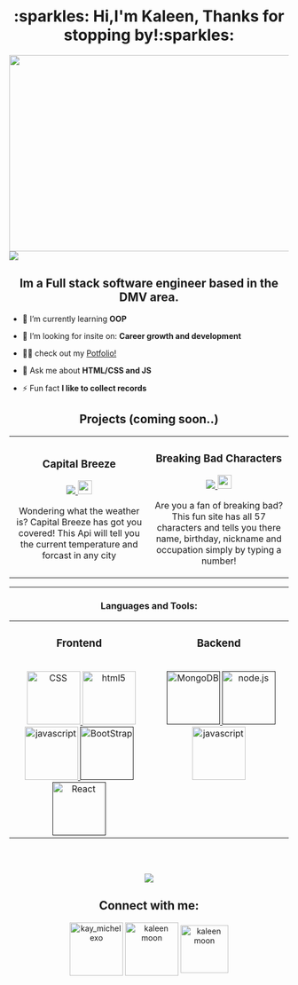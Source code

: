 

<h1 align="center">:sparkles: Hi,I'm Kaleen, Thanks for stopping by!:sparkles:</h1>
<img src="https://user-images.githubusercontent.com/101673372/172747698-5b44cdbf-9589-4e15-a949-77334be2b2df.png" width="1340" height="354" style=" object-fit: cover"/>

  <img src="https://readme-typing-svg.herokuapp.com?font=&size=28&color=FF0063&lines=Software+Engineer+%F0%9F%92%BB++;Health%F0%9F%A9%BA++Fitness+%F0%9F%92%AA%F0%9F%8F%BE;%E2%9C%A8Fashion%E2%9C%A8"/>
<!-- (https://git.io/typing-svg) -->

<h2 align="center" color="white">Im a Full stack software engineer based in the DMV area.</h2>

<!-- 
<p align="left"> <a href="https://twitter.com/kay_michelexo" target="_blank"><img src="https://img.shields.io/twitter/follow/kay_michelexo?logo=twitter&style=for-the-badge" alt="kay_michelexo" /></a> </p> -->


<!-- - 🔭 I’m currently working on **Breaking Bad API** -->

- 🌱 I’m currently learning **OOP**

- 🤝 I’m looking for insite on: **Career growth and development**

- 👨‍💻 check out my [Potfolio!](https://kaleenmichele.netlify.app)

- 💬 Ask me about **HTML/CSS and JS**

<!-- - 📫 How to reach me: **Kaleen.Moon1@gmail.com** -->

- ⚡ Fun fact **I like to collect records**

<h2 align="center">Projects (coming soon..)</h2>
<div align="center">
 <table>
   <tr>
    <td width="50%">
<h3 align='center'>Capital Breeze </h3>
 <p align="Center">
  <a href="https://capitalbreeze.netlify.app/" target="_blank"> <img src="https://user-images.githubusercontent.com/101673372/168494452-a9967fd1-5e40-4460-9b5f-3f8094ce2dc6.png" alt"Weather Api"/> </a>
 <span> <a href="https://capitalbreeze.netlify.app/" target="_blank"> <img src="https://img.shields.io/badge/-Live_Site-lightgrey?style=for-the-badge&logo" alt"Live Site" height="25px"/></a> </span>
     <p align="center"> Wondering what the weather is? Capital Breeze has got you covered! This Api will tell you the current temperature and forcast in any city</p>
 </p>
 </td>
    <td width="50%">
<h3 align='center'>Breaking Bad Characters </h3>
 <p align="Center">
  <a href="#" target="_blank"> <img src="https://user-images.githubusercontent.com/101673372/168495165-c589741d-970c-457d-a510-6b411369fd95.png" alt"Breaking Bad"/> </a>
 <span> <a href="#" target="_blank"> <img src="https://img.shields.io/badge/-Live_Site-lightgrey?style=for-the-badge&logo" alt"Live Site" height="25px"/></a> </span>
   <p align="center"> Are you a fan of breaking bad? This fun site has all 57 characters and tells you there name, birthday, nickname and occupation simply by typing a number!</p>
 </p>
 </td>
    
  

    
 </tr>
 </table>
 </div>


----

<h3 align="center">Languages and Tools:</h3>
<div align="center">
 <table>
	    <tr>
          <td valign="top" width="50%">
			      <h3 align="center">Frontend</h3>
			      <br>
		        <div align="center" >
    	&nbsp
<a href="https://www.w3schools.com/css/" target="_blank" > <img src="https://user-images.githubusercontent.com/101673372/168451332-25256a54-bb5e-40a7-a03c-4f7b7322984f.png" alt="CSS" height="96"/> </a> 
  <a href="https://www.w3.org/html/" target="_blank" > <img src="https://user-images.githubusercontent.com/101673372/168451393-3ad8b487-2718-4f5c-9ba6-98a0a933cec8.png" alt="html5" height="96"/> </a> 
  <a href="https://developer.mozilla.org/en-US/docs/Web/JavaScript" target="_blank" > <img src="https://user-images.githubusercontent.com/101673372/168451495-e63d7922-2099-4c55-bb91-8fe6097f3fa3.png" alt="javascript" height="96"/> </a>
  <a href="" target="_blank" > <img src="https://user-images.githubusercontent.com/101673372/176077082-cf8cb966-6211-453c-acb1-92cda555176c.png" alt="BootStrap"  height="96"/> </a> 
  <a href="" target="_blank" > <img src="https://user-images.githubusercontent.com/101673372/176077092-f3bba94e-25a4-474d-9f90-3022efa38636.png" alt="React"  height="96"/> </a> 
			      </div>
			      </td>
		<td valign="top" width="50%">
			      <h3 align="center">Backend</h3>
			      <br>
  <div align="center">
			      &nbsp
<a href="" target="_blank" > <img src="https://user-images.githubusercontent.com/101673372/176071751-ff0648b5-fe1e-4f32-9aee-20b681236af3.png" alt="MongoDB"  height="96"/> </a> 
  <a href="" target="_blank" > <img src="https://user-images.githubusercontent.com/101673372/176072235-20586401-86ab-42fd-b530-81a31157d760.png" alt="node.js" height="96"/> </a> 
  <a href="https://developer.mozilla.org/en-US/docs/Web/JavaScript" target="_blank"> <img src="https://user-images.githubusercontent.com/101673372/168451495-e63d7922-2099-4c55-bb91-8fe6097f3fa3.png" alt="javascript" height="96"/> </a> </p>
				    <br>
			    	<br>	
			</div>
		</td>
	</tr>
</table>
</div>
</br>
</br>



 <p align="center"> 
 <img src="https://github-readme-streak-stats.herokuapp.com/?user=Kaleen-MicheleXO&hide_border=true&currStreakNum=43050D&ring=43050D&background=FFE9E9&sideLabels=43050D&sideNums=43050D&fire=ffffff&currStreakLabel=43050D&dates=43050D"> 
</p>
  
  
<h2 align="center">Connect with me:</h2>
<p align="center">
  <a href="https://twitter.com/kay_michelexo" target="blank"><img align="center" src="https://user-images.githubusercontent.com/101673372/168450686-16e5bea3-6a8f-4673-873b-a407dcb828e2.png" alt="kay_michelexo" height="96" width="96" /></a>
<a href="https://linkedin.com/in/kaleen moon" target="blank"><img align="center" src="https://user-images.githubusercontent.com/101673372/168450759-f89e60e4-0ccf-46fd-9015-1260c51a26ec.png" alt="kaleen moon" height="96" width="96" /></a>
  <a href="mailto:Kaleen.moon1@gmail.com" target="blank"><img align="center" src="https://user-images.githubusercontent.com/101673372/168451716-ac2b5619-6e3f-42c3-82cd-d678250ca495.png" alt="kaleen moon" height="86" width="86" /></a>
 </p>

